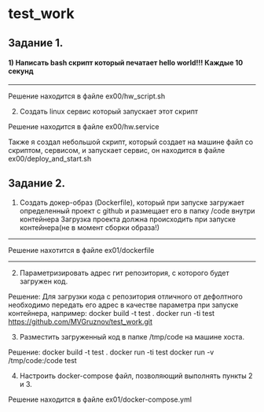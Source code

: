 # test_work

 <H2/>Задание 1.</H2>

#### 1) Написать bash скрипт который печатает hello world!!! Каждые 10 секунд
***
Решение находится в файле ex00/hw_script.sh

2) Создать linux сервис который запускает этот скрипт

Решение находится в файле ex00/hw.service

Также я создал небольшой скрипт, который создает на машине файл со скриптом, сервисом, и запускает сервис, он находится в файле ex00/deploy_and_start.sh

 <H2/>Задание 2.</H2>
 
 1) Создать докер-образ (Dockerfile), который при запуске загружает определенный проект с github и размещает его в папку /code внутри контейнера 
Загрузка проекта должна происходить при запуске контейнера(не в момент сборки образа!) 
***
Решение нахотится в файле ex01/dockerfile
***

2) Параметризировать адрес гит репозитория, с которого будет загружен код. 

Решение:
Для загрузки кода с репозитория отличного от дефолтного необходимо передать его адрес в качестве параметра при запуске контейнера, например:
docker build -t test .
docker run -ti test https://github.com/MVGruznov/test_work.git

3) Разместить загруженный код в папке /tmp/code на машине хоста. 

Решение: 
docker build -t test .
docker run -ti test
docker run -v /tmp/code:/code test 

4) Настроить docker-compose файл, позволяющий выполнять пункты 2 и 3. 

Решение находится в файле ex01/docker-compose.yml
